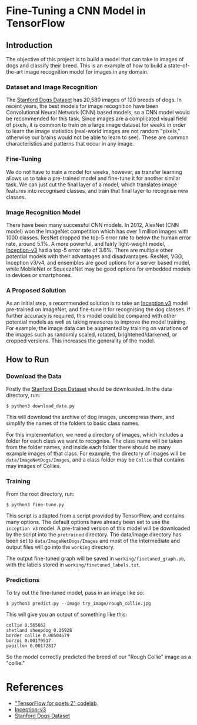 # Fine-Tuning a CNN Model in TensorFlow

## Introduction

The objective of this project is to build a model that can take in images of dogs and classify their breed. This is an example of how to build a state-of-the-art image recognition model for images in any domain.

### Dataset and Image Recognition

The
[Stanford Dogs Dataset](http://vision.stanford.edu/aditya86/ImageNetDogs)
has 20,580 images of 120 breeds of dogs. In recent years, the best models for image recognition have been Convolutional Neural Network (CNN) based models, so a CNN model would be recommended for this task. Since images are a complicated visual field of pixels, it is common to train on a large image dataset for weeks in order to learn the image statistics (real-world images are not random "pixels," otherwise our brains would not be able to learn to see). These are common characteristics and patterns that occur in any image.

### Fine-Tuning

We do not have to train a model for weeks, however, as transfer learning allows us to take a pre-trained model and fine-tune it for another similar task. We can just cut the final layer of a model, which translates image features into recognised classes, and train that final layer to recognise new classes.

### Image Recognition Model

There have been many successful CNN models. In 2012, AlexNet (CNN model) won the ImageNet competition which has over 1 million images with 1000 classes. ResNet dropped the top-5 error rate to below the human error rate, around 5.1%. A more powerful, and fairly light-weight model,
[Inception-v3](https://arxiv.org/abs/1512.00567)
had a top-5 error rate of 3.6%. There are multiple other potential models with their advantages and disadvantages. ResNet, VGG, Inception v3/v4, and ensembles are good options for a server based model, while MobileNet or SqueezeNet may be good options for embedded models in devices or smartphones.

### A Proposed Solution

As an initial step, a recommended solution is to take an
[Inception v3](https://arxiv.org/abs/1512.00567)
model pre-trained on ImageNet, and fine-tune it for recognising the dog classes. If further accuracy is required, this model could be compared with other potential models as well as taking measures to improve the model training. For example, the image data can be augmented by training on variations of the images such as randomly scaled, rotated, brightened/darkened, or cropped versions. This increases the generality of the model.

## How to Run

### Download the Data

Firstly the
[Stanford Dogs Dataset](http://vision.stanford.edu/aditya86/ImageNetDogs)
should be downloaded.
In the data directory, run:

```
$ python3 download_data.py
```

This will download the archive of dog images, uncompress them, and simplify the names of the folders to basic class names.

For this implementation, we need a directory of images, which includes a folder for each class we want to recognise. The class name will be taken from the folder names, and inside each folder there should be many example images of that class. For example, the directory of images will be `data/ImageNetDogs/Images`, and a class folder may be `Collie` that contains may images of Collies.

### Training

From the root directory, run:

```
$ python3 fine-tune.py
```

This script is adapted from a script provided by TensorFlow, and contains many options. The default options have already been set to use the `inception v3` model. A pre-trained version of this model will be downloaded by the script into the `pretrained` directory. The data/image directory has been set to `data/ImageNetDogs/Images` and most of the intermediate and output files will go into the `working` directory.

The output fine-tuned graph will be saved in `working/finetuned_graph.pb`, with the labels stored in `working/finetuned_labels.txt`.

### Predictions

To try out the fine-tuned model, pass in an image like so:
```
$ python3 predict.py --image try_image/rough_collie.jpg
```

This will give you an output of something like this:
```
collie 0.565662
shetland sheepdog 0.36928
border collie 0.00504679
borzoi 0.00179517
papillon 0.00172817
```

So the model correctly predicted the breed of our "Rough Collie" image as a "collie."


# References

- ["TensorFlow for poets 2" codelab](https://codelabs.developers.google.com/codelabs/tensorflow-for-poets-2).
- [Inception-v3](https://arxiv.org/abs/1512.00567)
- [Stanford Dogs Dataset](http://vision.stanford.edu/aditya86/ImageNetDogs)
